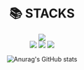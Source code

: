 <div align=center><h1>📚 STACKS</h1></div>

<div align=center> 
<img src="https://img.shields.io/badge/Python-3776AB?style=for-the-badge&logo=Python&logoColor=white">
<br>
 
<img src="https://img.shields.io/badge/java-007396?style=for-the-badge&logo=java&logoColor=white"> 
<img src="https://img.shields.io/badge/IntelliJ IDEA-000000?style=for-the-badge&logo=IntelliJ IDEA&logoColor=white">
<img src="https://img.shields.io/badge/Eclipse IDE-2C2255?style=for-the-badge&logo=Eclipse IDE&logoColor=white">


![Anurag's GitHub stats](https://github-readme-stats.vercel.app/api?username=kevgitpf&show_icons=true&theme=radical)
</div>
